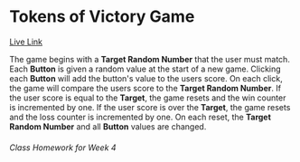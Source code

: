# Tokens of Victory Game

[Live Link](https://andreweharding.github.io/Tokens-of-Victory-Game/)

The game begins with a **Target Random Number** that the user must match. Each **Button** is given a random value at the start of a new game. Clicking each **Button** will add the button's value to the users score. On each click, the game will compare the users score to the **Target Random Number**. If the user score is equal to the **Target**, the game resets and the win counter is incremented by one. If the user score is over the **Target**, the game resets and the loss counter is incremented by one. On each reset, the **Target Random Number** and all **Button** values are changed.

###### Class Homework for Week 4
